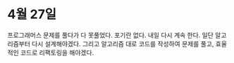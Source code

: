 # 4월 27일

프로그래머스 문제를 풀다가 다 못풀었다.
포기란 없다. 내일 다시 계속 한다. 일단 알고리즘부터 다시 설계해야겠다.
그리고 알고리즘 대로 코드를 작성하여 문제를 풀고, 효율적인 코드로 리팩토링을 해야겠다.